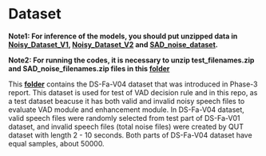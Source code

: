 # Dataset 
**Note1: For inference of the models, you should put unzipped data in [**Noisy_Dataset_V1**](./dataset/Noisy_Dataset_V1),  [**Noisy_Dataset_V2**](./dataset/Noisy_Dataset_V2) and [**SAD_noise_dataset**](./dataset/SAD_noise_dataset).**

**Note2: For running the codes, it is necessary to unzip test_filenames.zip and SAD_noise_filenames.zip files in this [**folder**](./dataset)**

This [**folder**](../dataset) contains the DS-Fa-V04 dataset that was introduced in Phase-3 report. This dataset is used for test of VAD decision rule and in this repo, as a test dataset beacuse it has both valid and invalid noisy speech files to evaluate VAD module and enhancement module. In DS-Fa-V04 dataset, valid speech files were randomly selected from test part of DS-Fa-V01 dataset, and invalid speech files (total noise files) were created by QUT dataset with length 2 - 10 seconds. Both parts of DS-Fa-V04 dataset have equal samples, about 50000. 
